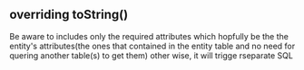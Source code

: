 ## overriding toString()
Be aware to includes only the required attributes which hopfully be the the entity's attributes(the ones that contained in the entity table and no need for quering another table(s) to get them)
other wise, it will trigge rseparate SQL
